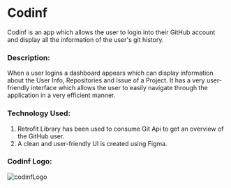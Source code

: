 # Codinf
Codinf is an app which allows the user to login into their GitHub account and display all the information of the user's git history.

### Description:
When a user logins a dashboard appears which can display information about the User Info, Repositories and Issue of a Project. 
It has a very user-friendly interface which allows the user to easily navigate through the application in a very efficient manner.

### Technology Used:
1. Retrofit Library has been used to consume Git Api to get an overview of the GitHub user.
2. A clean and user-friendly UI is created using Figma.

### Codinf Logo:
![codinfLogo](https://user-images.githubusercontent.com/89697896/169598203-48b5aec5-6b31-4ae2-abeb-047eefec225b.png)


